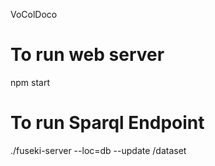 VoColDoco

# To run web server
npm start 

# To run Sparql Endpoint
./fuseki-server --loc=db --update /dataset

